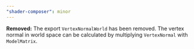 ```yaml
---
"shader-composer": minor
---
```


**Removed:** The export `VertexNormalWorld` has been removed. The vertex normal in world space can be calculated by multiplying `VertexNormal` with `ModelMatrix`.
